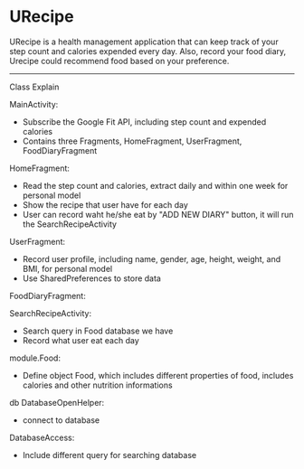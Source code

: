 # URecipe

URecipe is a health management application that can keep track of your step count and calories expended every day. Also, record your food diary, Urecipe could recommend food based on your preference.

---

Class Explain

MainActivity:
- Subscribe the Google Fit API, including step count and expended calories
- Contains three Fragments, HomeFragment, UserFragment, FoodDiaryFragment

HomeFragment:
- Read the step count and calories, extract daily and within one week for personal model
- Show the recipe that user have for each day
- User can record waht he/she eat by "ADD NEW DIARY" button, it will run the SearchRecipeActivity

UserFragment:
- Record user profile, including name, gender, age, height, weight, and BMI, for personal model
- Use SharedPreferences to store data

FoodDiaryFragment:


SearchRecipeActivity:
- Search query in Food database we have
- Record what user eat each day

module.Food:
- Define object Food, which includes different properties of food, includes calories and other nutrition informations

db
DatabaseOpenHelper:
- connect to database

DatabaseAccess:
- Include different query for searching database
